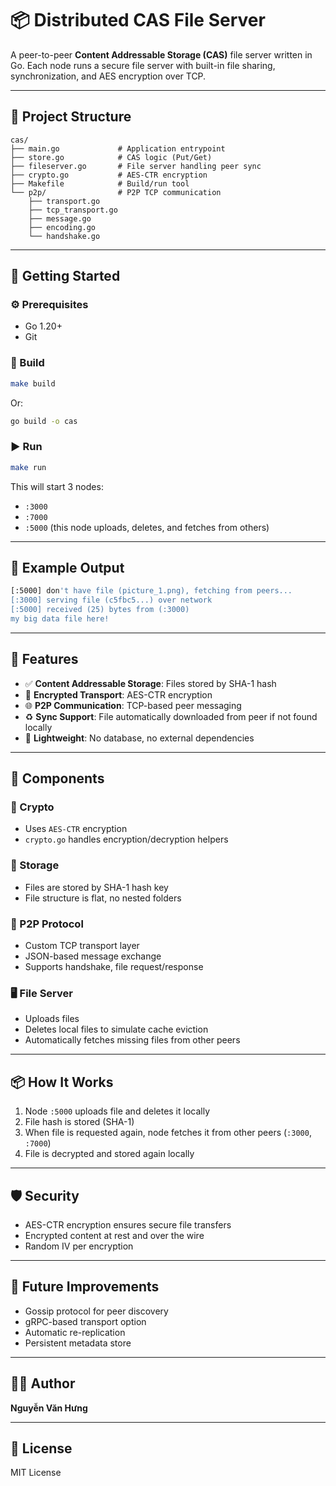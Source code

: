 # 📦 Distributed CAS File Server

A peer-to-peer **Content Addressable Storage (CAS)** file server written in Go. Each node runs a secure file server with built-in file sharing, synchronization, and AES encryption over TCP.

---

## 📁 Project Structure

```
cas/
├── main.go             # Application entrypoint
├── store.go            # CAS logic (Put/Get)
├── fileserver.go       # File server handling peer sync
├── crypto.go           # AES-CTR encryption
├── Makefile            # Build/run tool
└── p2p/                # P2P TCP communication
    ├── transport.go
    ├── tcp_transport.go
    ├── message.go
    ├── encoding.go
    └── handshake.go
```

---

## 🚀 Getting Started

### ⚙️ Prerequisites

- Go 1.20+
- Git

### 🔨 Build

```bash
make build
```

Or:

```bash
go build -o cas
```

### ▶️ Run

```bash
make run
```

This will start 3 nodes:
- `:3000`
- `:7000`
- `:5000` (this node uploads, deletes, and fetches from others)

---

## 🧪 Example Output

```bash
[:5000] don't have file (picture_1.png), fetching from peers...
[:3000] serving file (c5fbc5...) over network
[:5000] received (25) bytes from (:3000)
my big data file here!
```

---

## 🧠 Features

- ✅ **Content Addressable Storage**: Files stored by SHA-1 hash
- 🔐 **Encrypted Transport**: AES-CTR encryption
- 🌐 **P2P Communication**: TCP-based peer messaging
- ♻️ **Sync Support**: File automatically downloaded from peer if not found locally
- 🧹 **Lightweight**: No database, no external dependencies

---

## 🧰 Components

### 🔐 Crypto

- Uses `AES-CTR` encryption
- `crypto.go` handles encryption/decryption helpers

### 🧠 Storage

- Files are stored by SHA-1 hash key
- File structure is flat, no nested folders

### 🔗 P2P Protocol

- Custom TCP transport layer
- JSON-based message exchange
- Supports handshake, file request/response

### 🖥 File Server

- Uploads files
- Deletes local files to simulate cache eviction
- Automatically fetches missing files from other peers

---

## 📦 How It Works

1. Node `:5000` uploads file and deletes it locally
2. File hash is stored (SHA-1)
3. When file is requested again, node fetches it from other peers (`:3000`, `:7000`)
4. File is decrypted and stored again locally

---

## 🛡 Security

- AES-CTR encryption ensures secure file transfers
- Encrypted content at rest and over the wire
- Random IV per encryption

---

## 🧹 Future Improvements

- Gossip protocol for peer discovery
- gRPC-based transport option
- Automatic re-replication
- Persistent metadata store

---

## 🧑‍💻 Author

**Nguyễn Văn Hưng**

---

## 📝 License

MIT License

